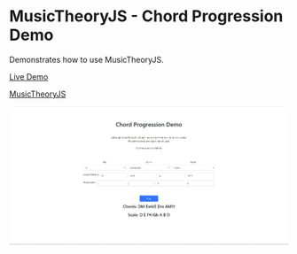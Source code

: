 # MusicTheoryJS - Chord Progression Demo

Demonstrates how to use MusicTheoryJS.

[Live Demo](https://zachacious.github.io/MusicTheoryJSDemo/)

[MusicTheoryJS](https://github.com/zachacious/musictheoryjs)

![screenshot](screen.jpg)